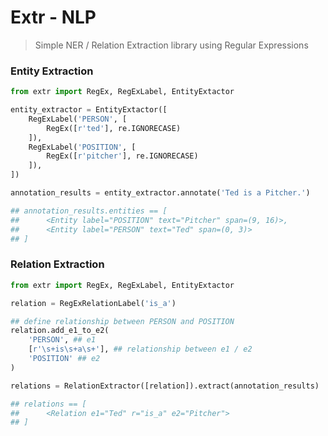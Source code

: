 # Extr - NLP

> Simple NER / Relation Extraction library using Regular Expressions

### Entity Extraction

```python
from extr import RegEx, RegExLabel, EntityExtactor

entity_extractor = EntityExtactor([
    RegExLabel('PERSON', [
        RegEx([r'ted'], re.IGNORECASE)
    ]),
    RegExLabel('POSITION', [
        RegEx([r'pitcher'], re.IGNORECASE)
    ]),
])

annotation_results = entity_extractor.annotate('Ted is a Pitcher.')

## annotation_results.entities == [
##      <Entity label="POSITION" text="Pitcher" span=(9, 16)>,
##      <Entity label="PERSON" text="Ted" span=(0, 3)>
## ]
```

### Relation Extraction

```python
from extr import RegEx, RegExLabel, EntityExtactor

relation = RegExRelationLabel('is_a')

## define relationship between PERSON and POSITION
relation.add_e1_to_e2(
    'PERSON', ## e1
    [r'\s+is\s+a\s+'], ## relationship between e1 / e2
    'POSITION' ## e2
)

relations = RelationExtractor([relation]).extract(annotation_results)

## relations == [
##      <Relation e1="Ted" r="is_a" e2="Pitcher">
## ]

```
